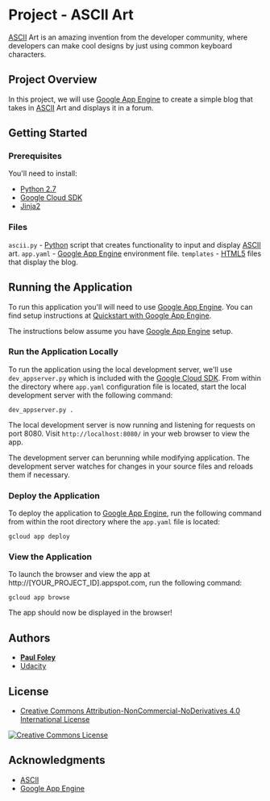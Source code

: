 # Project - ASCII Art

[ASCII](http://www.asciitable.com/) Art is an amazing invention from the developer community, where developers can make cool designs by just using common keyboard characters.


## Project Overview

In this project, we will use [Google App Engine](https://cloud.google.com/appengine/) to create a simple blog that takes in [ASCII](http://www.asciitable.com/) Art and displays it in a forum.


## Getting Started

### Prerequisites
You'll need to install:

* [Python 2.7](https://www.python.org/)
* [Google Cloud SDK](https://cloud.google.com/sdk/docs/)
* [Jinja2](http://jinja.pocoo.org/)

### Files

`ascii.py` - [Python](https://www.python.org/) script that creates functionality to input and display [ASCII](http://www.asciitable.com/) art.
`app.yaml` - [Google App Engine](https://cloud.google.com/appengine/) environment file.
`templates` - [HTML5](https://www.w3schools.com/html/) files that display the blog.


## Running the Application

To run this application you'll will need to use [Google App Engine](https://cloud.google.com/appengine/). You can find setup instructions at [Quickstart with Google App Engine](https://cloud.google.com/appengine/docs/standard/python/quickstart).

The instructions below assume you have [Google App Engine](https://cloud.google.com/appengine/docs/standard/python/quickstart) setup.

### Run the Application Locally

To run the application using the local development server, we'll use `dev_appserver.py` which is included with the [Google Cloud SDK](https://cloud.google.com/sdk/docs/). From within the directory where `app.yaml` configuration file is located, start the local development server with the following command:

`dev_appserver.py .`

The local development server is now running and listening for requests on port 8080. Visit `http://localhost:8080/` in your web browser to view the app.

The development server can berunning while modifying application. The development server watches for changes in your source files and reloads them if necessary.

### Deploy the Application

To deploy the application to [Google App Engine](https://cloud.google.com/appengine/), run the following command from within the root directory where the `app.yaml` file is located:

`gcloud app deploy`

### View the Application

To launch the browser and view the app at http://[YOUR_PROJECT_ID].appspot.com, run the following command:

`gcloud app browse`

The app should now be displayed in the browser!


## Authors

* **[Paul Foley](https://github.com/paulfoley)**
* [Udacity](https://www.udacity.com/)


## License

* <a rel="license" href="https://creativecommons.org/licenses/by-nc-nd/4.0/"> Creative Commons Attribution-NonCommercial-NoDerivatives 4.0 International License</a>

<a rel="license" href="https://creativecommons.org/licenses/by-nc-nd/4.0/">
	<img alt="Creative Commons License" style="border-width:0" src="https://i.creativecommons.org/l/by-nc-nd/4.0/88x31.png" />
</a>


## Acknowledgments

* [ASCII](http://www.asciitable.com/)
* [Google App Engine](https://cloud.google.com/appengine/)
